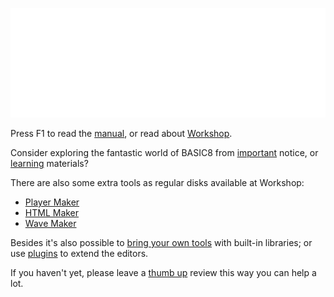 ![](imgs/welcome.png)

Press F1 to read the [manual](manual), or read about [Workshop](workshop).

Consider exploring the fantastic world of BASIC8 from [important](https://steamcommunity.com/app/767240/discussions/4/2906376154311390056/) notice, or [learning](https://steamcommunity.com/app/767240/discussions/4/1696040635922300967/) materials?

There are also some extra tools as regular disks available at Workshop:

* [Player Maker](https://steamcommunity.com/sharedfiles/filedetails/?id=1328727512)
* [HTML Maker](https://steamcommunity.com/sharedfiles/filedetails/?id=1391948686)
* [Wave Maker](https://steamcommunity.com/sharedfiles/filedetails/?id=1352790993)

Besides it's also possible to [bring your own tools](https://steamcommunity.com/sharedfiles/filedetails/?id=1350153766) with built-in libraries; or use [plugins](https://github.com/paladin-t/b8.plugins) to extend the editors.

If you haven't yet, please leave a [thumb up](https://store.steampowered.com/recommended/recommendgame/767240) review this way you can help a lot.
